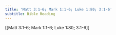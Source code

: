 ```yaml
---
title: 'Matt 3:1-6; Mark 1:1-6; Luke 1:80; 3:1-6'
subtitle: Bible Reading
---
```


[[Matt 3:1-6; Mark 1:1-6; Luke 1:80; 3:1-6]]